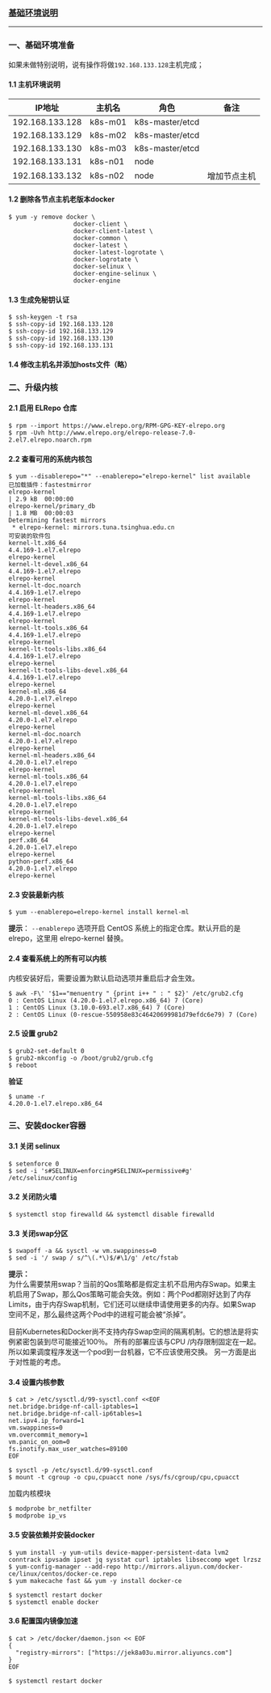 <!-- toc -->
### <u>基础环境说明</u>
---
### 一、基础环境准备
如果未做特别说明，说有操作将做`192.168.133.128`主机完成；
#### 1.1 主机环境说明
| IP地址          | 主机名  | 角色            | 备注 |
| --------------- | ------- | --------------- | ------------ |
| 192.168.133.128 | k8s-m01 | k8s-master/etcd |              |
| 192.168.133.129 | k8s-m02 | k8s-master/etcd |              |
| 192.168.133.130 | k8s-m03 | k8s-master/etcd |              |
| 192.168.133.131 | k8s-n01 | node            |              |
| 192.168.133.132 | k8s-n02 | node            |增加节点主机   |
#### 1.2 删除各节点主机老版本docker
```
$ yum -y remove docker \
                  docker-client \
                  docker-client-latest \
                  docker-common \
                  docker-latest \
                  docker-latest-logrotate \
                  docker-logrotate \
                  docker-selinux \
                  docker-engine-selinux \
                  docker-engine
```
#### 1.3 生成免秘钥认证
```
$ ssh-keygen -t rsa
$ ssh-copy-id 192.168.133.128
$ ssh-copy-id 192.168.133.129
$ ssh-copy-id 192.168.133.130
$ ssh-copy-id 192.168.133.131
```
#### 1.4 修改主机名并添加hosts文件（略）

### 二、升级内核
#### 2.1 启用 ELRepo 仓库
```
$ rpm --import https://www.elrepo.org/RPM-GPG-KEY-elrepo.org
$ rpm -Uvh http://www.elrepo.org/elrepo-release-7.0-2.el7.elrepo.noarch.rpm
```
#### 2.2 查看可用的系统内核包
```
$ yum --disablerepo="*" --enablerepo="elrepo-kernel" list available
已加载插件：fastestmirror
elrepo-kernel                                                                                                                                                                               | 2.9 kB  00:00:00     
elrepo-kernel/primary_db                                                                                                                                                                    | 1.8 MB  00:00:03     
Determining fastest mirrors
 * elrepo-kernel: mirrors.tuna.tsinghua.edu.cn
可安装的软件包
kernel-lt.x86_64                                                                                         4.4.169-1.el7.elrepo                                                                         elrepo-kernel
kernel-lt-devel.x86_64                                                                                   4.4.169-1.el7.elrepo                                                                         elrepo-kernel
kernel-lt-doc.noarch                                                                                     4.4.169-1.el7.elrepo                                                                         elrepo-kernel
kernel-lt-headers.x86_64                                                                                 4.4.169-1.el7.elrepo                                                                         elrepo-kernel
kernel-lt-tools.x86_64                                                                                   4.4.169-1.el7.elrepo                                                                         elrepo-kernel
kernel-lt-tools-libs.x86_64                                                                              4.4.169-1.el7.elrepo                                                                         elrepo-kernel
kernel-lt-tools-libs-devel.x86_64                                                                        4.4.169-1.el7.elrepo                                                                         elrepo-kernel
kernel-ml.x86_64                                                                                         4.20.0-1.el7.elrepo                                                                          elrepo-kernel
kernel-ml-devel.x86_64                                                                                   4.20.0-1.el7.elrepo                                                                          elrepo-kernel
kernel-ml-doc.noarch                                                                                     4.20.0-1.el7.elrepo                                                                          elrepo-kernel
kernel-ml-headers.x86_64                                                                                 4.20.0-1.el7.elrepo                                                                          elrepo-kernel
kernel-ml-tools.x86_64                                                                                   4.20.0-1.el7.elrepo                                                                          elrepo-kernel
kernel-ml-tools-libs.x86_64                                                                              4.20.0-1.el7.elrepo                                                                          elrepo-kernel
kernel-ml-tools-libs-devel.x86_64                                                                        4.20.0-1.el7.elrepo                                                                          elrepo-kernel
perf.x86_64                                                                                              4.20.0-1.el7.elrepo                                                                          elrepo-kernel
python-perf.x86_64                                                                                       4.20.0-1.el7.elrepo                                                                          elrepo-kernel
```
#### 2.3 安装最新内核
```
$ yum --enablerepo=elrepo-kernel install kernel-ml
```
**提示**： `--enablerepo` 选项开启 CentOS 系统上的指定仓库。默认开启的是 elrepo，这里用 elrepo-kernel 替换。

#### 2.4 查看系统上的所有可以内核
内核安装好后，需要设置为默认启动选项并重启后才会生效。
```
$ awk -F\' '$1=="menuentry " {print i++ " : " $2}' /etc/grub2.cfg
0 : CentOS Linux (4.20.0-1.el7.elrepo.x86_64) 7 (Core)
1 : CentOS Linux (3.10.0-693.el7.x86_64) 7 (Core)
2 : CentOS Linux (0-rescue-550958e83c46420699981d79efdc6e79) 7 (Core)
```
#### 2.5 设置 grub2
```
$ grub2-set-default 0
$ grub2-mkconfig -o /boot/grub2/grub.cfg
$ reboot
```
**验证**
```
$ uname -r
4.20.0-1.el7.elrepo.x86_64
```
### 三、安装docker容器
#### 3.1 关闭 selinux
```
$ setenforce 0
$ sed -i 's#SELINUX=enforcing#SELINUX=permissive#g' /etc/selinux/config
```
#### 3.2 关闭防火墙
```
$ systemctl stop firewalld && systemctl disable firewalld
```
#### 3.3 关闭swap分区
```
$ swapoff -a && sysctl -w vm.swappiness=0
$ sed -i '/ swap / s/^\(.*\)$/#\1/g' /etc/fstab
```
**提示：**  
为什么需要禁用swap？当前的Qos策略都是假定主机不启用内存Swap。如果主机启用了Swap，那么Qos策略可能会失效。例如：两个Pod都刚好达到了内存Limits，由于内存Swap机制，它们还可以继续申请使用更多的内存。如果Swap空间不足，那么最终这两个Pod中的进程可能会被“杀掉”。  
  
目前Kubernetes和Docker尚不支持内存Swap空间的隔离机制。它的想法是将实例紧密包装到尽可能接近100％。 所有的部署应该与CPU /内存限制固定在一起。 所以如果调度程序发送一个pod到一台机器，它不应该使用交换。 另一方面是出于对性能的考虑。
#### 3.4 设置内核参数
```
$ cat > /etc/sysctl.d/99-sysctl.conf <<EOF
net.bridge.bridge-nf-call-iptables=1
net.bridge.bridge-nf-call-ip6tables=1
net.ipv4.ip_forward=1
vm.swappiness=0
vm.overcommit_memory=1
vm.panic_on_oom=0
fs.inotify.max_user_watches=89100
EOF

$ sysctl -p /etc/sysctl.d/99-sysctl.conf
$ mount -t cgroup -o cpu,cpuacct none /sys/fs/cgroup/cpu,cpuacct
```
加载内核模块
```
$ modprobe br_netfilter
$ modprobe ip_vs
```
#### 3.5 安装依赖并安装docker
```
$ yum install -y yum-utils device-mapper-persistent-data lvm2 conntrack ipvsadm ipset jq sysstat curl iptables libseccomp wget lrzsz
$ yum-config-manager --add-repo http://mirrors.aliyun.com/docker-ce/linux/centos/docker-ce.repo
$ yum makecache fast && yum -y install docker-ce

$ systemctl restart docker
$ systemctl enable docker
```
#### 3.6 配置国内镜像加速

```
$ cat > /etc/docker/daemon.json << EOF
{
  "registry-mirrors": ["https://jek8a03u.mirror.aliyuncs.com"]
}
EOF

$ systemctl restart docker
```
